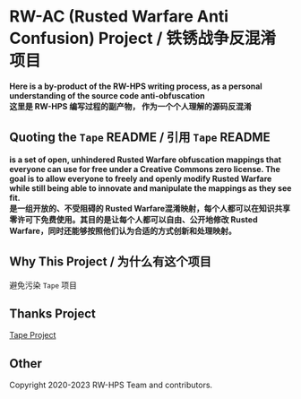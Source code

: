 # RW-AC (Rusted Warfare Anti Confusion) Project / 铁锈战争反混淆项目
**Here is a by-product of the RW-HPS writing process, as a personal understanding of the source code anti-obfuscation**  
**这里是 RW-HPS 编写过程的副产物， 作为一个个人理解的源码反混淆**  

## Quoting the `Tape` README / 引用 `Tape` README 
**is a set of open, unhindered Rusted Warfare obfuscation mappings that everyone can use for free under a Creative Commons zero license. The goal is to allow everyone to freely and openly modify Rusted Warfare while still being able to innovate and manipulate the mappings as they see fit.**  
**是一组开放的、不受阻碍的 Rusted Warfare混淆映射，每个人都可以在知识共享零许可下免费使用。其目的是让每个人都可以自由、公开地修改 Rusted Warfare，同时还能够按照他们认为合适的方式创新和处理映射。**

## Why This Project / 为什么有这个项目
避免污染 `Tape` 项目

## Thanks Project

[Tape Project](https://github.com/TapeRTS/Tape)

## Other

Copyright 2020-2023 RW-HPS Team and contributors.